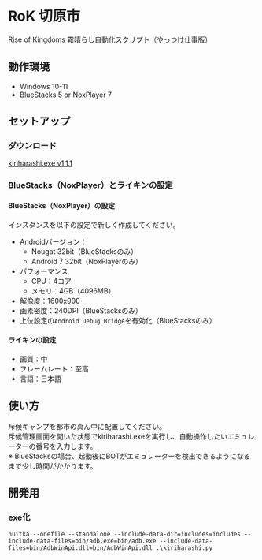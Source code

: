 # RoK 切原市

Rise of Kingdoms 霧晴らし自動化スクリプト（やっつけ仕事版）

## 動作環境

- Windows 10-11
- BlueStacks 5 or NoxPlayer 7

## セットアップ

### ダウンロード

[kiriharashi.exe v1.1.1](https://github.com/iwbc/rok-kiriharashi/releases/download/1.1.1/kiriharashi.exe)

### BlueStacks（NoxPlayer）とライキンの設定

#### BlueStacks（NoxPlayer）の設定

インスタンスを以下の設定で新しく作成してください。

- Androidバージョン：
  - Nougat 32bit（BlueStacksのみ）
  - Android 7 32bit（NoxPlayerのみ）
- パフォーマンス
  - CPU：4コア
  - メモリ：4GB（4096MB）
- 解像度：1600x900
- 画素密度：240DPI（BlueStacksのみ）
- 上位設定の`Android Debug Bridge`を有効化（BlueStacksのみ）

#### ライキンの設定

- 画質：中
- フレームレート：至高
- 言語：日本語

## 使い方

斥候キャンプを都市の真ん中に配置してください。  
斥候管理画面を開いた状態でkiriharashi.exeを実行し、自動操作したいエミュレーターの番号を入力します。  
※ BlueStacksの場合、起動後にBOTがエミュレーターを検出できるようになるまで少し時間がかかります。


## 開発用

### exe化

```
nuitka --onefile --standalone --include-data-dir=includes=includes --include-data-files=bin/adb.exe=bin/adb.exe --include-data-files=bin/AdbWinApi.dll=bin/AdbWinApi.dll .\kiriharashi.py
```
